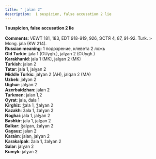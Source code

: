 ```yaml
---
title: " jalan 2"
description:  1 suspicion, false accusation 2 lie
---
```

<p data-pagefind-weight="0.5">
<strong> 1 suspicion, false accusation 2 lie</strong><br><br>
<strong>Comments</strong>:  VEWT 181, 183, EDT 918-919, 926, ЭСТЯ 4, 87, 91-92. Turk. > Mong. jala (KW 214).<br>
<strong>Russian meaning</strong>:  1 подозрение, клевета 2 ложь<br>
<strong>Old Turkic</strong>:  jala 1 (OUygh.), jalɣan 2 (OUygh.)<br>
<strong>Karakhanid</strong>:  jala 1 (MK), jalɣan 2 (MK)<br>
<strong>Turkish</strong>:  jalan 2<br>
<strong>Tatar</strong>:  jala 1, jalɣan 2<br>
<strong>Middle Turkic</strong>:  jalɣan 2 (AH), jalqan 2 (MA)<br>
<strong>Uzbek</strong>:  jɔlɣɔn 2<br>
<strong>Uighur</strong>:  jalɣan 2<br>
<strong>Azerbaidzhan</strong>:  jalan 2<br>
<strong>Turkmen</strong>:  jalan 1,2<br>
<strong>Oyrat</strong>:  jala, d́ala 1<br>
<strong>Kirghiz</strong>:  ǯala 1, ǯalɣan 2<br>
<strong>Kazakh</strong>:  žala 1, žalɣan 2<br>
<strong>Noghai</strong>:  jala 1, jalɣan 2<br>
<strong>Bashkir</strong>:  jala 1, jalɣan 2<br>
<strong>Balkar</strong>:  ǯalɣan, žalɣan 2<br>
<strong>Gagauz</strong>:  jalan 2<br>
<strong>Karaim</strong>:  jalan, jalɣan 2<br>
<strong>Karakalpak</strong>:  žala 1, žalɣan 2<br>
<strong>Salar</strong>:  jalɣan 2<br>
<strong>Kumyk</strong>:  jalɣan 2<br>

</p>
